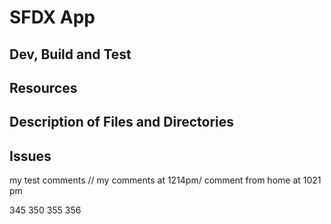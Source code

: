 # SFDX  App

## Dev, Build and Test


## Resources


## Description of Files and Directories


## Issues

my test comments // my comments at 1214pm/ comment from home at 1021 pm


345  350 355  356

